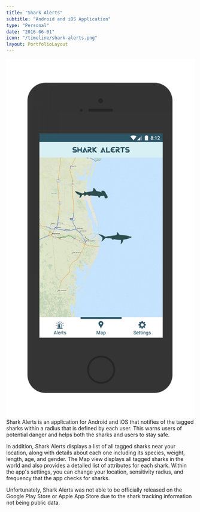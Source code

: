 ```yaml
---
title: "Shark Alerts"
subtitle: "Android and iOS Application"
type: "Personal"
date: "2016-06-01"
icon: "/timeline/shark-alerts.png"
layout: PortfolioLayout
---
```

![Screenshot](./screenshot.png)
Shark Alerts is an application for Android and iOS that notifies of the tagged sharks within a radius that is defined by each user. This warns users of potential danger and helps both the sharks and users to stay safe.

In addition, Shark Alerts displays a list of all tagged sharks near your location, along with details about each one including its species, weight, length, age, and gender. The Map view displays all tagged sharks in the world and also provides a detailed list of attributes for each shark. Within the app's settings, you can change your location, sensitivity radius, and frequency that the app checks for sharks.

Unfortunately, Shark Alerts was not able to be officially released on the Google Play Store or Apple App Store due to the shark tracking information not being public data.